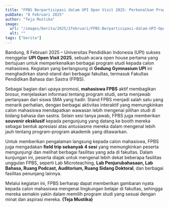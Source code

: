 ```yaml
---
title: "FPBS Berpartisipasi dalam UPI Open Visit 2025: Perkenalkan Program Studi dan Gelar Field Trip Kampus"
pubDate: "8 Februari 2025"
author: "Teja Mustika"
image:
  url: "/images/berita/2025/2februari/FPBS-Berpartisipasi-dalam-UPI-Open-Visit-2025-Perkenalkan-Program-Studi-dan-Gelar-Field-Trip-Kampus-1.jpg"
  alt: ""
tags: ["berita"]
---
```


Bandung, 8 Februari 2025 – Universitas Pendidikan Indonesia (UPI) sukses menggelar **UPI Open Visit 2025**, sebuah acara open house pertama yang bertujuan untuk memperkenalkan berbagai program studi kepada calon mahasiswa. Kegiatan yang berlangsung di **Gedung Gymnasium UPI** ini menghadirkan stand-stand dari berbagai fakultas, termasuk Fakultas Pendidikan Bahasa dan Sastra (FPBS).

Sebagai bagian dari upaya promosi, **mahasiswa FPBS** aktif membagikan brosur, menjelaskan informasi tentang program studi, serta menjawab pertanyaan dari siswa SMA yang hadir. Stand FPBS menjadi salah satu yang menarik perhatian, dengan berbagai aktivitas interaktif yang memungkinkan calon mahasiswa mendapatkan wawasan lebih mengenai pilihan studi di bidang bahasa dan sastra. Selain sesi tanya jawab, FPBS juga memberikan **souvenir eksklusif** kepada pengunjung yang datang ke booth mereka sebagai bentuk apresiasi atas antusiasme mereka dalam mengenal lebih jauh tentang program-program akademik yang ditawarkan.

Untuk memberikan pengalaman langsung kepada calon mahasiswa, FPBS juga mengadakan **field trip sebanyak 4 sesi** yang memungkinkan peserta mengunjungi dan melihat berbagai fasilitas yang ada di fakultas. Dalam kunjungan ini, peserta diajak untuk mengenal lebih dekat beberapa fasilitas unggulan FPBS, seperti Lab Microteaching, **Lab Penjurubahasaan, Lab Bahasa, Ruang Podcast, Auditorium, Ruang Sidang Doktoral**, dan berbagai fasilitas penunjang lainnya.

Melalui kegiatan ini, FPBS berharap dapat memberikan gambaran nyata kepada calon mahasiswa mengenai lingkungan belajar di fakultas, sehingga mereka semakin yakin dalam memilih program studi yang sesuai dengan minat dan aspirasi mereka. **(Teja Mustika)**